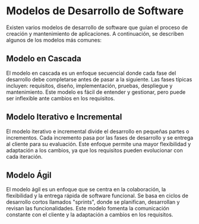 # Modelos de Desarrollo de Software

Existen varios modelos de desarrollo de software que guían el proceso de creación y mantenimiento de aplicaciones. A continuación, se describen algunos de los modelos más comunes:

## Modelo en Cascada

El modelo en cascada es un enfoque secuencial donde cada fase del desarrollo debe completarse antes de pasar a la siguiente. Las fases típicas incluyen: requisitos, diseño, implementación, pruebas, despliegue y mantenimiento. Este modelo es fácil de entender y gestionar, pero puede ser inflexible ante cambios en los requisitos.

## Modelo Iterativo e Incremental

El modelo iterativo e incremental divide el desarrollo en pequeñas partes o incrementos. Cada incremento pasa por las fases de desarrollo y se entrega al cliente para su evaluación. Este enfoque permite una mayor flexibilidad y adaptación a los cambios, ya que los requisitos pueden evolucionar con cada iteración.

## Modelo Ágil

El modelo ágil es un enfoque que se centra en la colaboración, la flexibilidad y la entrega rápida de software funcional. Se basa en ciclos de desarrollo cortos llamados "sprints", donde se planifican, desarrollan y revisan las funcionalidades. Este modelo fomenta la comunicación constante con el cliente y la adaptación a cambios en los requisitos.